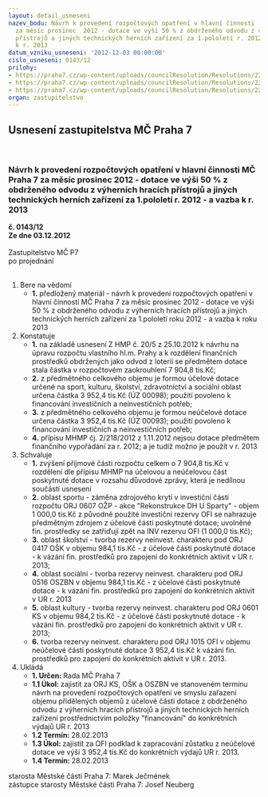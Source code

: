 ```yaml
---
layout: detail_usneseni
nazev_bodu: Návrh k provedení rozpočtových opatření v hlavní činnosti  MČ Praha 7
  za měsíc prosinec  2012 - dotace ve výši 50 % z obdrženého odvodu z výherních hracích
  přístrojů a jiných technických herních zařízení za 1.pololetí r. 2012 - a vazba
  k r. 2013
datum_vzniku_usneseni: '2012-12-03 00:00:00'
cislo_usneseni: 0143/12
prilohy:
- https://praha7.cz/wp-content/uploads/councilResolution/Resolutions/22051/5-12-p1.pdf
- https://praha7.cz/wp-content/uploads/councilResolution/Resolutions/22051/5-12-p20001.pdf
- https://praha7.cz/wp-content/uploads/councilResolution/Resolutions/22051/5-12-r3.doc
organ: zastupitelstvo
---
```

<div id="ucUsn_pList" class="usn">
	<span><h2>Usnesení zastupitelstva MČ Praha 7 </h2>
<br></span><div class="standBody">
<span><h3>Návrh k provedení rozpočtových opatření v hlavní činnosti  MČ Praha 7 za měsíc prosinec  2012 - dotace ve výši 50 % z obdrženého odvodu z výherních hracích přístrojů a jiných technických herních zařízení za 1.pololetí r. 2012 - a vazba k r. 2013</h3></span><div class="center">
		<strong>č. 0143/12</strong><br>
	</div>
<div class="center">
		<strong>Ze dne 03.12.2012</strong><br><br>
	</div>Zastupitelstvo MČ P7<br> po projednání<br><br><ol>
<li>Bere na vědomí<ul><li>
<strong>1.</strong> předložený materiál - návrh k provedení rozpočtových opatření v hlavní činnosti  MČ Praha 7 za měsíc prosinec  2012 - dotace ve výši 50 % z obdrženého odvodu z výherních hracích přístrojů a jiných technických herních zařízení za 1.pololetí roku 2012 - a vazba k roku 2013</li></ul>
</li>
<li>Konstatuje<ul>
<li>
<strong>1.</strong> na základě usnesení Z HMP č. 20/5 z 25.10.2012 k návrhu na úpravu rozpočtu vlastního hl.m. Prahy a k rozdělení finančních prostředků obdržených jako odvod z loterií se předmětem dotace stala částka v rozpočtovém zaokrouhlení  7 904,8 tis.Kč;</li>
<li>
<strong>2.</strong> z předmětného celkového objemu je formou účelové dotace určené na sport, kulturu, školství, zdravotnictví a sociální oblast určena částka 3 952,4 tis.Kč (ÚZ 00098); použití povoleno k financování investičních a neinvestičních potřeb;</li>
<li>
<strong>3.</strong> z předmětného celkového  objemu je formou neúčelové  dotace určena částka 3 952,4 tis.Kč (ÚZ 00093); použití povoleno k financování investičních a neinvestičních potřeb;</li>
<li>
<strong>4.</strong> přípisu MHMP čj. 2/218/2012 z 1.11.2012 nejsou dotace předmětem finančního vypořádání za r. 2012; a je tudíž možno je použít v r. 2013     </li>
</ul>
</li>
<li>Schvaluje<ul>
<li>
<strong>1.</strong> zvýšení příjmové části rozpočtu  celkem o 7 904,8 tis.Kč v rozdělení dle přípisu MHMP na účelovou a neúčelovou část poskytnuté dotace v rozsahu důvodové zprávy, která je nedílnou součástí usnesení</li>
<li>
<strong>2.</strong> oblast sportu - záměna zdrojového krytí v investiční části rozpočtu ORJ 0607 OŽP - akce "Rekonstrukce DH U Sparty" - objem 1 000,0 tis.Kč z původně použité investiční  rezervy OFI se nahrazuje předmětným zdrojem z účelové části poskytnuté dotace;  uvolněné fin. prostředky se zatřiďují zpět na INV rezervu OFI  (1 000,0 tis.Kč);</li>
<li>
<strong>3.</strong> oblast školství - tvorba rezervy neinvest. charakteru pod ORJ 0417 OŠK v objemu 984,1 tis.Kč - z  účelové části poskytnuté dotace  -  k vázání fin. prostředků pro zapojení do konkrétních aktivit v UR r. 2013;</li>
<li>
<strong>4.</strong> oblast sociální - tvorba rezervy neinvest. charakteru pod ORJ 0516 OSZBN v objemu 984,1 tis.Kč - z  účelové části poskytnuté dotace  -  k vázání fin. prostředků pro zapojení do konkrétních aktivit v UR r. 2013</li>
<li>
<strong>5.</strong> oblast kultury - tvorba rezervy neinvest. charakteru pod ORJ 0601 KS v objemu 984,2 tis.Kč - z  účelové části poskytnuté dotace  -  k vázání fin. prostředků pro zapojení do konkrétních aktivit v UR r. 2013;</li>
<li>
<strong>6.</strong> tvorba rezervy neinvest. charakteru pod ORJ 1015 OFI  v objemu neúčelové části poskytnuté dotace  3 952,4 tis.Kč k vázání fin. prostředků pro zapojení do konkrétních aktivit v UR r. 2013.</li>
</ul>
</li>
<li>Ukládá<ul>
<li>
<strong>1. Určen: </strong>Rada MČ Praha 7</li>
<li>
<strong>1.1 Úkol: </strong>zajistit za ORJ  KS, OŠK a OSZBN ve stanoveném termínu návrh na provedení rozpočtových opatření ve smyslu zařazení objemu přidělených objemů  z účelové části dotace  z obdrženého odvodu z výherních hracích přístrojů a jiných technických herních zařízení prostřednictvím položky "financování" do konkrétních výdajů UR r. 2013</li>
<li>
<strong>1.2 Termín: </strong>28.02.2013</li>
<li>
<strong>1.3 Úkol: </strong>zajistit za OFI  podklad k zapracování zůstatku z neúčelové dotace ve výši  3 952,4 tis.Kč do konkrétních výdajů UR r. 2013. </li>
<li>
<strong>1.4 Termín: </strong>28.02.2013</li>
</ul>
</li>
</ol>starosta Městské části Praha 7: Marek Ječmének<br>zástupce starosty Městské části Praha 7: Josef Neuberg
</div>
</div>